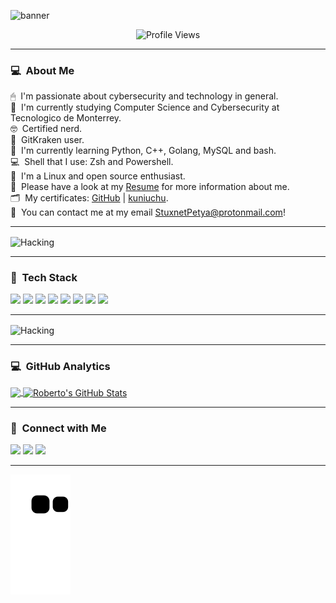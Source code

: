 ![banner](https://github.com/StuxnetPetya/Folders-Stuff/blob/main/Screen%20Shot%202021-12-10%20at%2019.48.54.png)

<p align="center"> <img src="https://komarev.com/ghpvc/?username=0zym4ndias&label=Views&color=000000&style=metal" alt="Profile Views" /> </p> 

---

### 💻 &nbsp;About Me
🖱 &nbsp;I'm passionate about cybersecurity and technology in general.\
🐏 &nbsp;I'm currently studying Computer Science and Cybersecurity at Tecnologico de Monterrey.\
🤓 &nbsp;Certified nerd.\
🐙 &nbsp;GitKraken user.\
💾 &nbsp;I'm currently learning Python, C++, Golang, MySQL and bash.\
💻 &nbsp;Shell that I use: Zsh and Powershell.\
🐧 &nbsp;I'm a Linux and open source enthusiast.\
📁 &nbsp;Please have a look at my [Resume](https://drive.google.com/file/d/1Pl5kk3pea9mb_i4qZZFa-Rfyxbk0Kr1c/view?usp=sharing) for more information about me.\
🗂 &nbsp;My certificates: [GitHub](https://drive.google.com/file/d/1gBv8aaTgSyE8DS3Whqzo1nMuUn-GKxfL/view?usp=sharing) | [kuniuchu](https://drive.google.com/file/d/1xM6ta_1x216e-PIwyFyVuF7eNYzza5Kt/view?usp=sharing).\
📩 &nbsp;You can contact me at my email StuxnetPetya@protonmail.com!

---

<img alt="Hacking" src="https://media0.giphy.com/media/nlk3Y1u3r1n5C/giphy.gif" align="center"/>

---

### 💾 &nbsp;Tech Stack
![](https://img.shields.io/badge/OS-Linux-informational?style=flat&logo=linux&logoColor=39FF14&color=000000)
![](https://img.shields.io/badge/Code-Python-informational?style=flat&logo=python&logoColor=39FF14&color=000000)
![](https://img.shields.io/badge/Code-Golang-informational?style=flat&logo=go&logoColor=39FF14&color=000000)
![](https://img.shields.io/badge/Shell-Bash-informational?style=flat&logo=gnu-bash&logoColor=39FF14&color=000000)
![](https://img.shields.io/badge/Tools-PostgreSQL-informational?style=flat&logo=postgresql&logoColor=39FF14&color=000000)
![](https://img.shields.io/badge/Tools-Docker-informational?style=flat&logo=docker&logoColor=39FF14&color=000000)
![](https://img.shields.io/badge/Tools-Red_Hat_OpenShift-informational?style=flat&logo=red-hat-open-shift&logoColor=39FF14&color=000000)
![](https://img.shields.io/badge/Cloud-Digital_Ocean-informational?style=flat&logo=digitalocean&logoColor=39FF14&color=000000)

---

<img alt="Hacking" src="https://cdn.thingiverse.com/assets/1c/35/53/44/ca/kanedas-bike.gif" align="center"/>

---

### 💻 &nbsp;GitHub Analytics
<a href="https://github.com/StuxnetPetya/StuxnetPetya">
  <img height="160em" align="center" src="https://github-readme-stats.vercel.app/api?username=StuxnetPetya&show_icons=true&title_color=39FF14&text_color=C0C0C0&icon_color=2bbc8a&bg_color=000000&langs_count=3&include_all_commits=true&count_private=true" />
</a>
<a href="https://github.com/StuxnetPetya/StuxnetPetya">
  <img height="160em" align="center" src="https://github-readme-stats.vercel.app/api/top-langs/?username=StuxnetPetya&layout=compact&langs_count=7&count_private=true&title_color=39FF14&text_color=C0C0C0&icon_color=2bbc8a&bg_color=000000" alt="Roberto's GitHub Stats" />
</a>

---

### 📌 &nbsp;Connect with Me
<div> 
 <a href="https://discord.gg/9pvuH5eSsH" target="_blank"><img height="30em" src="https://img.shields.io/badge/Discord-7289DA?style=for-the-badge&logo=discord&logoColor=39FF14&color=000000" target="_blank"></a> 
  <a href="https://www.linkedin.com/in/roberto-abraham-p%C3%A9rez-iga-636906219" target="_blank"><img height="30em" src="https://img.shields.io/badge/-LinkedIn-%230077B5?style=for-the-badge&logo=linkedin&logoColor=39FF14&color=000000" target="_blank"></a> 
<a href="mailto:StuxnetPetya@protonmail.com"><img height="30em" src="https://img.shields.io/badge/-StuxnetPetya@protonmail.com-D14836?style=flat&logo=Protonmail&logoColor=39FF14&color=000000"/></a>
  
 ---
 
![Snake animation](https://github.com/rafaballerini/rafaballerini/blob/output/github-contribution-grid-snake.svg)
  
</div>
